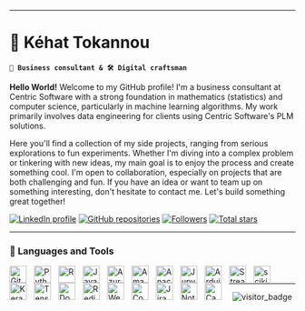 ---------------------------------------------------------
# 🌱 Kéhat Tokannou

**`💼 Business consultant & 🛠️ Digital craftsman`**

**Hello World!** Welcome to my GitHub profile! I'm a business consultant at Centric Software with a strong foundation in mathematics (statistics) and computer science, particularly in machine learning algorithms. 
My work primarily involves data engineering for clients using Centric Software's PLM solutions.

Here you'll find a collection of my side projects, ranging from serious explorations to fun experiments. Whether I'm diving into a complex problem or tinkering with new ideas, my main goal is to enjoy the process and create something cool.
I'm open to collaboration, especially on projects that are both challenging and fun. If you have an idea or want to team up on something interesting, don't hesitate to contact me. Let's build something great together!

<p align="left">
  <a href="https://www.linkedin.com/in/kehat-tokannou/">
    <img alt="LinkedIn profile" title="Let's connect" src="https://img.shields.io/badge/LinkedIn-Connect-%230077B5?style=for-the-badge&logo=linkedin&logoColor=white&labelColor=0077B5"/></a>
  <a href="https://github.com/Kehat365?tab=repositories">
    <img alt="GitHub repositories" title="View all my repositories" src="https://img.shields.io/badge/Repositories-View%20Now-%23E1AD0E?style=for-the-badge&logo=github&logoColor=white&labelColor=C79600"/></a>
  <a href="https://github.com/Kehat365?tab=followers">
    <img alt="Followers" title="Follow me on Github" src="https://custom-icon-badges.demolab.com/github/followers/Kehat365?color=236ad3&labelColor=1155ba&style=for-the-badge&logo=person-add&label=Follow&logoColor=white"/></a>
  <a href="https://github.com/Kehat365?tab=repositories&sort=stargazers">
    <img alt="Total stars" title="Total stars on GitHub" src="https://custom-icon-badges.demolab.com/github/stars/Kehat365?color=55960c&style=for-the-badge&labelColor=488207&logo=star"/></a>
</p>

---------------------------------------------------------

### 🧰 Languages and Tools

<img align="left" alt="Git" width="30px" style="padding-right:10px;" src="https://cdn.jsdelivr.net/gh/devicons/devicon/icons/git/git-original.svg" />
<img align="left" alt="Python" width="30px" style="padding-right:10px;" src="https://cdn.jsdelivr.net/gh/devicons/devicon@latest/icons/python/python-original.svg" />
<img align="left" alt="R" width="30px" style="padding-right:10px;" src="https://cdn.jsdelivr.net/gh/devicons/devicon@latest/icons/r/r-original.svg" />
<img align="left" alt="JavaScript" width="30px" style="padding-right:10px;" src="https://cdn.jsdelivr.net/gh/devicons/devicon/icons/javascript/javascript-plain.svg" />
<img align="left" alt="Azure SQL Database" width="30px" style="padding-right:10px;" src="https://cdn.jsdelivr.net/gh/devicons/devicon@latest/icons/azuresqldatabase/azuresqldatabase-original.svg" />
<img align="left" alt="Amazon Web Services" width="30px" style="padding-right:10px;" src="https://cdn.jsdelivr.net/gh/devicons/devicon@latest/icons/amazonwebservices/amazonwebservices-original-wordmark.svg" />
<img align="left" alt="Anaconda" width="30px" style="padding-right:10px;" src="https://cdn.jsdelivr.net/gh/devicons/devicon@latest/icons/anaconda/anaconda-original.svg" />
<img align="left" alt="Jupyter" width="30px" style="padding-right:10px;" src="https://cdn.jsdelivr.net/gh/devicons/devicon@latest/icons/jupyter/jupyter-original.svg" />
<img align="left" alt="Arduino" width="30px" style="padding-right:10px;" src="https://cdn.jsdelivr.net/gh/devicons/devicon@latest/icons/arduino/arduino-original.svg" />
<img align="left" alt="Streamlit" width="30px" style="padding-right:10px;" src="https://cdn.jsdelivr.net/gh/devicons/devicon@latest/icons/streamlit/streamlit-original.svg" />
<img align="left" alt="scikitlearn" width="30px" style="padding-right:10px;" src="https://cdn.jsdelivr.net/gh/devicons/devicon@latest/icons/scikitlearn/scikitlearn-original.svg" />
<img align="left" alt="Keras" width="30px" style="padding-right:10px;" src="https://cdn.jsdelivr.net/gh/devicons/devicon@latest/icons/keras/keras-original.svg" />
<img align="left" alt="Tensorflow" width="30px" style="padding-right:10px;" src="https://cdn.jsdelivr.net/gh/devicons/devicon@latest/icons/tensorflow/tensorflow-original.svg" />
<img align="left" alt="Docker" width="30px" style="padding-right:10px;" src="https://cdn.jsdelivr.net/gh/devicons/devicon@latest/icons/docker/docker-original.svg" />
<img align="left" alt="Redis" width="30px" style="padding-right:10px;" src="https://cdn.jsdelivr.net/gh/devicons/devicon@latest/icons/redis/redis-original.svg" />
<img align="left" alt="Webflow" width="30px" style="padding-right:10px;" src="https://cdn.jsdelivr.net/gh/devicons/devicon@latest/icons/webflow/webflow-original.svg" />     
<img align="left" alt="Confluence" width="30px" style="padding-right:10px;" src="https://cdn.jsdelivr.net/gh/devicons/devicon@latest/icons/confluence/confluence-original.svg" />
<img align="left" alt="Jira" width="30px" style="padding-right:10px;" src="https://cdn.jsdelivr.net/gh/devicons/devicon@latest/icons/jira/jira-original.svg" />
<img align="left" alt="Notion" width="30px" style="padding-right:10px;" src="https://cdn.jsdelivr.net/gh/devicons/devicon@latest/icons/notion/notion-original.svg" />
<img align="left" alt="Canva" width="30px" style="padding-right:10px;" src="https://cdn.jsdelivr.net/gh/devicons/devicon@latest/icons/canva/canva-original.svg" />

<br>

---------------------------------------------------------

<p align="center">
  <img src="https://api.visitorbadge.io/api/visitors?path=https%3A%2F%2Fgithub.com%2FKehat365&countColor=%23263759" alt="visitor_badge">
</p>

<br />
